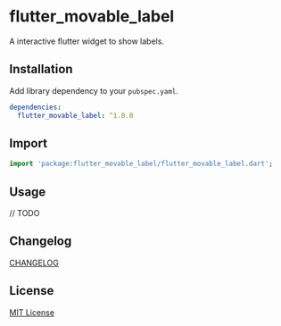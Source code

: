 # flutter_movable_label

A interactive flutter widget to show labels.

## Installation

Add library dependency to your `pubspec.yaml`.

```yaml
dependencies:
  flutter_movable_label: ^1.0.0
```

## Import

```dart
import 'package:flutter_movable_label/flutter_movable_label.dart';
```

## Usage

// TODO


## Changelog

[CHANGELOG](./CHANGELOG.md)

## License

[MIT License](./LICENSE)